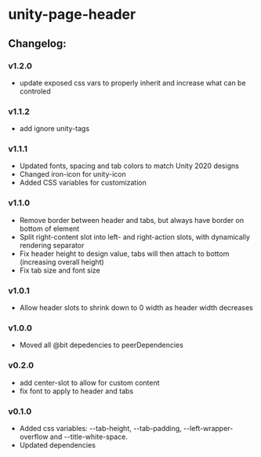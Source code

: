 # unity-page-header

## Changelog:

### v1.2.0
- update exposed css vars to properly inherit and increase what can be controled

### v1.1.2
- add ignore unity-tags

### v1.1.1
- Updated fonts, spacing and tab colors to match Unity 2020 designs
- Changed iron-icon for unity-icon
- Added CSS variables for customization

### v1.1.0
- Remove border between header and tabs, but always have border on bottom of element
- Split right-content slot into left- and right-action slots, with dynamically rendering separator
- Fix header height to design value, tabs will then attach to bottom (increasing overall height)
- Fix tab size and font size

### v1.0.1
- Allow header slots to shrink down to 0 width as header width decreases

### v1.0.0
- Moved all @bit depedencies to peerDependencies

### v0.2.0
- add center-slot to allow for custom content
- fix font to apply to header and tabs

### v0.1.0
- Added css variables: --tab-height, --tab-padding, --left-wrapper-overflow and --title-white-space.
- Updated dependencies
